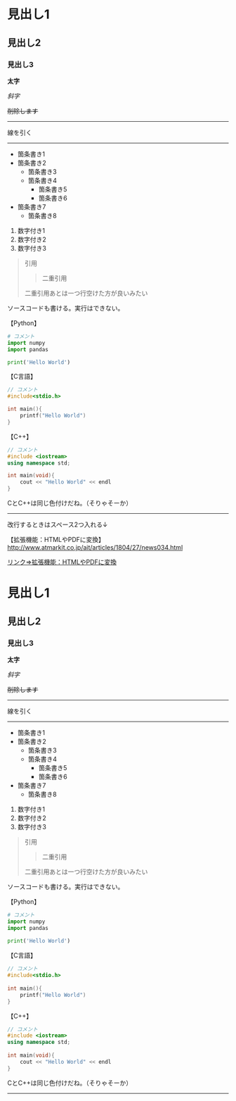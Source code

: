 

# 見出し1
## 見出し2
### 見出し3

**太字**

*斜字*

~~削除します~~

***
線を引く

---

* 箇条書き1
* 箇条書き2
  * 箇条書き3
  * 箇条書き4
    * 箇条書き5
    * 箇条書き6
* 箇条書き7
    * 箇条書き8

1. 数字付き1
1. 数字付き2
1. 数字付き3

> 引用
>> 二重引用
>
> 二重引用あとは一つ行空けた方が良いみたい
>


ソースコードも書ける。実行はできない。

【Python】
```python
# コメント
import numpy
import pandas

print('Hello World')
```
【C言語】
```c
// コメント
#include<stdio.h>

int main(){
    printf("Hello World")
}
```

【C++】
```c++
// コメント
#include <iostream>
using namespace std;

int main(void){
    cout << "Hello World" << endl
}
```
CとC++は同じ色付けだね。（そりゃそーか）

---

改行するときはスペース2つ入れる↓

【拡張機能：HTMLやPDFに変換】  
http://www.atmarkit.co.jp/ait/articles/1804/27/news034.html

[リンク⇒拡張機能：HTMLやPDFに変換](http://www.atmarkit.co.jp/ait/articles/1804/27/news034.html)


# 見出し1
## 見出し2
### 見出し3
 
**太字**
 
*斜字*
 
~~削除します~~
 
***
線を引く
 
---
 
* 箇条書き1
* 箇条書き2
  * 箇条書き3
  * 箇条書き4
    * 箇条書き5
    * 箇条書き6
* 箇条書き7
    * 箇条書き8
 
1. 数字付き1
1. 数字付き2
1. 数字付き3
 
> 引用
>> 二重引用
>
> 二重引用あとは一つ行空けた方が良いみたい
>
 
 
ソースコードも書ける。実行はできない。
 
【Python】
```python
# コメント
import numpy
import pandas
 
print('Hello World')
```
【C言語】
```c
// コメント
#include<stdio.h>
 
int main(){
    printf("Hello World")
}
```
 
【C++】
```c++
// コメント
#include <iostream>
using namespace std;
 
int main(void){
    cout << "Hello World" << endl
}
```
CとC++は同じ色付けだね。（そりゃそーか）
 
---
